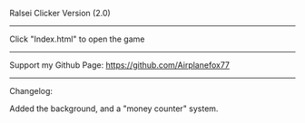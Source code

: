 Ralsei Clicker Version (2.0) 

__________________________________________________

Click "Index.html" to open the game 

__________________________________________________

Support my Github Page: https://github.com/Airplanefox77

__________________________________________________

Changelog:

Added the background, and a "money counter" system.
